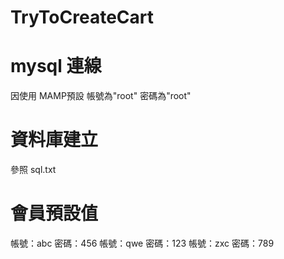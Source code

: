 # TryToCreateCart

# mysql 連線
因使用 MAMP預設
帳號為"root"
密碼為"root"

# 資料庫建立
參照 sql.txt

# 會員預設值
帳號：abc 密碼：456
帳號：qwe 密碼：123
帳號：zxc 密碼：789
